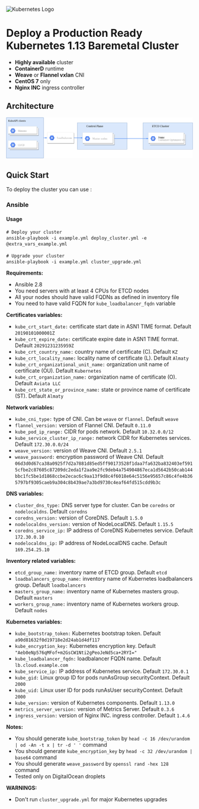 ![Kubernetes Logo](https://raw.githubusercontent.com/kubernetes-sigs/kubespray/master/docs/img/kubernetes-logo.png)

# Deploy a Production Ready Kubernetes 1.13 Baremetal Cluster

-   **Highly available** cluster
-   **ContainerD** runtime
-   **Weave** or **Flannel vxlan** CNI
-   **CentOS 7** only
-   **Nginx INC** ingress controller

## Architecture

![architecture](arch.png)

## Quick Start

To deploy the cluster you can use :

### Ansible

#### Usage
  
    # Deploy your cluster
    ansible-playbook -i example.yml deploy_cluster.yml -e @extra_vars_example.yml

    # Upgrade your cluster
    ansible-playbook -i example.yml cluster_upgrade.yml

**Requirements:**
  - Ansible 2.8
  - You need servers with at least 4 CPUs for ETCD nodes
  - All your nodes should have valid FQDNs as defined in inventory file
  - You need to have valid FQDN for `kube_loadbalancer_fqdn` variable

**Certificates variables:**

  - `kube_crt_start_date:` certificate start date in ASN1 TIME format. Default `20190101000001Z`
  - `kube_crt_expire_date:` certificate expire date in ASN1 TIME format. Default `20291231235959Z`
  - `kube_crt_country_name:` country name of certificate (C). Default `KZ`
  - `kube_crt_locality_name:` locality name of certificate (L). Default `Almaty`
  - `kube_crt_organizational_unit_name:` organization unit name of certificate (OU). Default `Kubernetes`
  - `kube_crt_organization_name:` organization name of certificate (O). Default `Aviata LLC`
  - `kube_crt_state_or_province_name:` state or province name of certificate (ST). Default `Almaty`

**Network variables:**

  - `kube_cni_type:` type of CNI. Can be `weave` or `flannel`. Default `weave`
  - `flannel_version:` version of Flannel CNI. Default `0.11.0`
  - `kube_pod_ip_range:` CIDR for pods network. Default `10.32.0.0/12`
  - `kube_service_cluster_ip_range:` network CIDR for Kubernetes services. Default `172.30.0.0/24`
  - `weave_version:` version of Weave CNI. Default `2.5.1`
  - `weave_password:` encryption password of Weave CNI. Default `06d3d0d67ca38a0925f7d2a7881d85ed5ff90173528f1daa7fa632ba832403ef5915cfbe2c87605c87209dc2eda1f2aa9e2fc9deb4a754904867eca1d5642b50cab144bbc1fc5be1d1868ccbe2ecac6c9aa13f9d8c4f6018e64c5156e95657c86c4fe4b365797bf9305caeb9a304c8b439ae7a3bd9730c4eaf64fd515cdd9b3c`

**DNS variables:**

  - `cluster_dns_type:` DNS server type for cluster. Can be `coredns` or `nodelocaldns`. Default `coredns`
  - `coredns_version:` version of CoreDNS. Default `1.5.0`
  - `nodelocaldns_version:` version of NodeLocalDNS. Default `1.15.5`
  - `coredns_service_ip:` IP address of CoreDNS Kubernetes service. Default `172.30.0.10`
  - `nodelocaldns_ip:` IP address of NodeLocalDNS cache. Default `169.254.25.10`

**Inventory related variables:**

  - `etcd_group_name:` inventory name of ETCD group. Default `etcd`
  - `loadbalancers_group_name:` inventory name of Kubernetes loadbalancers group. Default `loadbalancers`
  - `masters_group_name:` inventory name of Kubernetes masters group. Default `masters`
  - `workers_group_name:` inventory name of Kubernetes workers group. Default `nodes`


**Kubernetes variables:**

  - `kube_bootstrap_token:` Kubernetes bootstrap token. Default `a90d81632f0d19718e2d24ab1d4df117`
  - `kube_encryption_key:` Kubernetes encryption key. Default `"Aeb0eNp576qMFof+m2GsCW1Nti2gPeoJeNd5ca+2RYI="`
  - `kube_loadbalancer_fqdn:` loadbalancer FQDN name. Default `lb.cloud.example.com`
  - `kube_service_ip:` IP address of Kubernetes service. Default `172.30.0.1`
  - `kube_gid:` Linux group ID for pods runAsGroup securityContext. Default `2000`
  - `kube_uid:` Linux user ID for pods runAsUser securityContext. Default `2000`
  - `kube_version:` version of Kubernetes components. Default `1.13.0`
  - `metrics_server_version:` version of Metrics Server. Default `0.3.6`
  - `ingress_version:` version of Nginx INC. ingress controller. Default `1.4.6`


**Notes:**

  - You should generate `kube_bootstrap_token` by `head -c 16 /dev/urandom | od -An -t x | tr -d ' '` command
  - You should generate `kube_encryption_key` by `head -c 32 /dev/urandom | base64` command
  - You should generate `weave_password` by `openssl rand -hex 128` command
  - Tested only on DigitalOcean droplets

**WARNINGS:**
  - Don't run `cluster_upgrade.yml` for major Kubernetes upgrades
